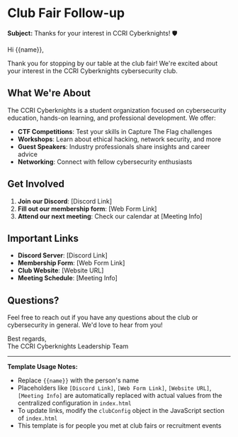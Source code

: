 # Club Fair Follow-up

**Subject:** Thanks for your interest in CCRI Cyberknights! 🛡️

Hi {{name}},

Thank you for stopping by our table at the club fair! We're excited about your interest in the CCRI Cyberknights cybersecurity club.

## What We're About

The CCRI Cyberknights is a student organization focused on cybersecurity education, hands-on learning, and professional development. We offer:

- **CTF Competitions**: Test your skills in Capture The Flag challenges
- **Workshops**: Learn about ethical hacking, network security, and more
- **Guest Speakers**: Industry professionals share insights and career advice
- **Networking**: Connect with fellow cybersecurity enthusiasts

## Get Involved

1. **Join our Discord**: [Discord Link]
2. **Fill out our membership form**: [Web Form Link]
3. **Attend our next meeting**: Check our calendar at [Meeting Info]

## Important Links

- **Discord Server**: [Discord Link]
- **Membership Form**: [Web Form Link]
- **Club Website**: [Website URL]
- **Meeting Schedule**: [Meeting Info]

## Questions?

Feel free to reach out if you have any questions about the club or cybersecurity in general. We'd love to hear from you!

Best regards,  
The CCRI Cyberknights Leadership Team

---

**Template Usage Notes:**
- Replace `{{name}}` with the person's name
- Placeholders like `[Discord Link]`, `[Web Form Link]`, `[Website URL]`, `[Meeting Info]` are automatically replaced with actual values from the centralized configuration in `index.html`
- To update links, modify the `clubConfig` object in the JavaScript section of `index.html`
- This template is for people you met at club fairs or recruitment events
